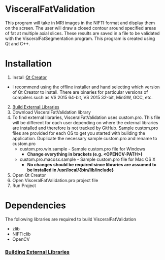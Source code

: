 # VisceralFatValidation
This program will take in MRI images in the NIFTI format and display them on the screen. The user will draw a closed contour around specified areas of fat at multiple axial slices. These results are saved in a file to be validated with the VisceralFatSegmentation program. This program is created using Qt and C++.

# Installation
1. Install [Qt Creator](https://www.qt.io/)
  * I recommend using the offline installer and hand selecting which version of Qt Creator to install. There are binaries for particular versions of compilers such as VS 2015 64-bit, VS 2015 32-bit, MinGW, GCC, etc. 
2. [Build External Libraries](https://github.com/addisonElliott/VisceralFatValidation/wiki/Building-External-Libraries)
3. Download VisceralFatValidation library
4. To find external libraries, VisceralFatValidation uses custom.pro. This file will be different for each user depending on where the external libraries are installed and therefore is not tracked by GitHub. Sample custom.pro files are provided for each OS to get you started with building the application. Duplicate the necessary sample custom.pro and rename to custom.pro
    * custom.pro.win.sample - Sample custom.pro file for Windows
        * __Change everything in brackets (e.g. \<OPENCV-PATH\>)__
    * custom.pro.macosx.sample - Sample custom.pro file for Mac OS X
        * __No changes should be required since libraries are assumed to be installed in /usr/local/{bin/lib/include}__
5. Open Qt Creator
6. Open VisceralFatValidation.pro project file
7. Run Project

# Dependencies
The following libraries are required to build VisceralFatValidation
* zlib
* NIFTIclib
* OpenCV

### [Building External Libraries](https://github.com/addisonElliott/VisceralFatValidation/wiki/Building-External-Libraries)
